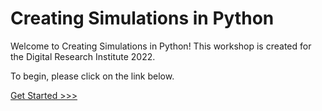 # Creating Simulations in Python

Welcome to Creating Simulations in Python! This workshop is created for the Digital Research Institute 2022. 

To begin, please click on the link below.

[Get Started \>\>\>](Workshop_Guide.md)
